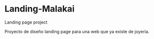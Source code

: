 # Landing-Malakai
Landing page project 

Proyecto de diseño landing page para una web que ya existe de joyería.